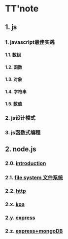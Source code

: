 # TT'note

## 1. js

### 1. javascript最佳实践

#### 1.1. [数组](https://github.com/ivyTa/ivyTa.github.io/blob/master/js/array/array.md)


#### 1.2. 函数
#### 1.3. 对象
#### 1.4. 字符串
#### 1.5. 数值

### 2. js设计模式

### 3. js函数式编程

## 2. node.js

### 2.0. [introduction](https://github.com/ivyTa/ivyTa.github.io/blob/master/node/00-introduction/introduction.md)
### 2.1. [file system 文件系统](https://github.com/ivyTa/ivyTa.github.io/blob/master/node/01-fileSystem/fileSystem.md)
### 2.2. [http](https://github.com/ivyTa/ivyTa.github.io/blob/master/node/02-http/http.md)
### 2.x. [koa](https://github.com/ivyTa/ivyTa.github.io/blob/master/node/koaDemo/readme.md)
### 2.y. [express](https://github.com/ivyTa/ivyTa.github.io/blob/master/node/expressAPI/API.md)
### 2.z. [express+mongoDB](https://github.com/ivyTa/ivyTa.github.io/blob/master/node/expressDemo/readme.md)



